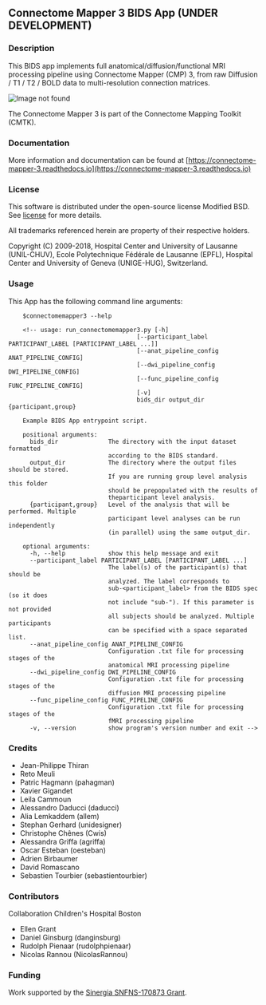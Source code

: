 ## Connectome Mapper 3 BIDS App (UNDER DEVELOPMENT)
### Description
This BIDS app implements full anatomical/diffusion/functional MRI processing pipeline using Connectome Mapper (CMP) 3,
from raw Diffusion / T1 / T2 / BOLD data to multi-resolution connection matrices.

![Image not found](http://www.connectomics.org/mapper/_images/flowchart.jpg)

The Connectome Mapper 3 is part of the Connectome Mapping Toolkit (CMTK).

### Documentation

More information and documentation can be found at [https://connectome-mapper-3.readthedocs.io](https://connectome-mapper-3.readthedocs.io)

### License
This software is distributed under the open-source license Modified BSD. See [license](docs/LICENSE) for more details.

All trademarks referenced herein are property of their respective holders.

Copyright (C) 2009-2018, Hospital Center and University of Lausanne (UNIL-CHUV), Ecole Polytechnique Fédérale de Lausanne (EPFL), Hospital Center and University of Geneva (UNIGE-HUG), Switzerland.

### Usage
This App has the following command line arguments:

        $connectomemapper3 --help

        <!-- usage: run_connectomemapper3.py [-h]
                                        [--participant_label PARTICIPANT_LABEL [PARTICIPANT_LABEL ...]]
                                        [--anat_pipeline_config ANAT_PIPELINE_CONFIG]
                                        [--dwi_pipeline_config DWI_PIPELINE_CONFIG]
                                        [--func_pipeline_config FUNC_PIPELINE_CONFIG]
                                        [-v]
                                        bids_dir output_dir {participant,group}

        Example BIDS App entrypoint script.

        positional arguments:
          bids_dir              The directory with the input dataset formatted
                                according to the BIDS standard.
          output_dir            The directory where the output files should be stored.
                                If you are running group level analysis this folder
                                should be prepopulated with the results of
                                theparticipant level analysis.
          {participant,group}   Level of the analysis that will be performed. Multiple
                                participant level analyses can be run independently
                                (in parallel) using the same output_dir.

        optional arguments:
          -h, --help            show this help message and exit
          --participant_label PARTICIPANT_LABEL [PARTICIPANT_LABEL ...]
                                The label(s) of the participant(s) that should be
                                analyzed. The label corresponds to
                                sub-<participant_label> from the BIDS spec (so it does
                                not include "sub-"). If this parameter is not provided
                                all subjects should be analyzed. Multiple participants
                                can be specified with a space separated list.
          --anat_pipeline_config ANAT_PIPELINE_CONFIG
                                Configuration .txt file for processing stages of the
                                anatomical MRI processing pipeline
          --dwi_pipeline_config DWI_PIPELINE_CONFIG
                                Configuration .txt file for processing stages of the
                                diffusion MRI processing pipeline
          --func_pipeline_config FUNC_PIPELINE_CONFIG
                                Configuration .txt file for processing stages of the
                                fMRI processing pipeline
          -v, --version         show program's version number and exit -->

<!-- #### Participant level
To run it in participant level mode (for one participant):

        docker run -it --rm \
        -v /home/localadmin/data/ds001:/bids_dataset \
        -v /media/localadmin/17646e81-4a2d-474e-9af6-31b511af858e/DS-Schizo2/derivatives:/outputs \
        -v /home/localadmin/data/ds001/code:/code \
        -v /usr/local/freesurfer/subjects/fsaverage:/bids_dataset/derivatives/freesurfer/fsaverage \
        -v /usr/local/freesurfer/license.txt:/opt/freesurfer/license.txt \
        sebastientourbier/connectomemapper3 \
        /bids_dataset /outputs participant --participant_label 01 \
        --anat_pipeline_config /code/ref_anatomical_config.ini \
        --dwi_pipeline_config /code/ref_diffusion_config.ini \
        --func_pipeline_config /code/ref_fMRI_config.ini -->

### Credits
* Jean-Philippe Thiran
* Reto Meuli
* Patric Hagmann (pahagman)
* Xavier Gigandet
* Leila Cammoun
* Alessandro Daducci (daducci)
* Alia Lemkaddem (allem)
* Stephan Gerhard (unidesigner)
* Christophe Chênes (Cwis)
* Alessandra Griffa (agriffa)
* Oscar Esteban (oesteban)
* Adrien Birbaumer
* David Romascano
* Sebastien Tourbier (sebastientourbier)

### Contributors
Collaboration Children's Hospital Boston

* Ellen Grant
* Daniel Ginsburg (danginsburg)
* Rudolph Pienaar (rudolphpienaar)
* Nicolas Rannou (NicolasRannou)

### Funding

Work supported by the [Sinergia SNFNS-170873 Grant](http://p3.snf.ch/Project-170873).
